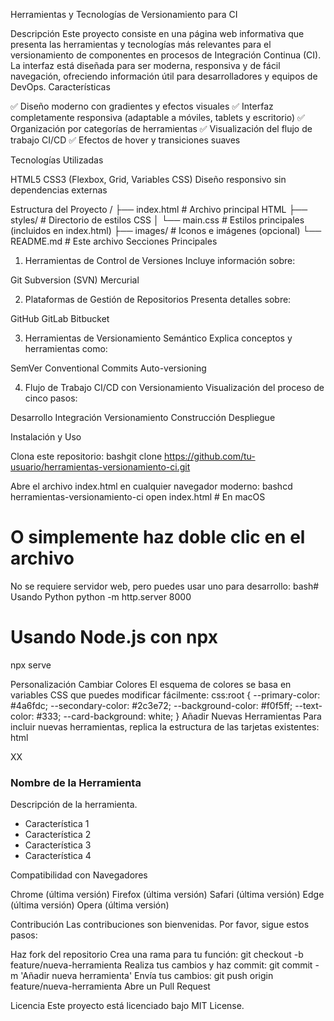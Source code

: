 Herramientas y Tecnologías de Versionamiento para CI


Descripción
Este proyecto consiste en una página web informativa que presenta las herramientas y tecnologías más relevantes para el versionamiento de componentes en procesos de Integración Continua (CI). La interfaz está diseñada para ser moderna, responsiva y de fácil navegación, ofreciendo información útil para desarrolladores y equipos de DevOps.
Características

✅ Diseño moderno con gradientes y efectos visuales
✅ Interfaz completamente responsiva (adaptable a móviles, tablets y escritorio)
✅ Organización por categorías de herramientas
✅ Visualización del flujo de trabajo CI/CD
✅ Efectos de hover y transiciones suaves

Tecnologías Utilizadas

HTML5
CSS3 (Flexbox, Grid, Variables CSS)
Diseño responsivo sin dependencias externas

Estructura del Proyecto
/
├── index.html          # Archivo principal HTML
├── styles/             # Directorio de estilos CSS
│   └── main.css        # Estilos principales (incluidos en index.html)
├── images/             # Iconos e imágenes (opcional)
└── README.md           # Este archivo
Secciones Principales
1. Herramientas de Control de Versiones
Incluye información sobre:

Git
Subversion (SVN)
Mercurial

2. Plataformas de Gestión de Repositorios
Presenta detalles sobre:

GitHub
GitLab
Bitbucket

3. Herramientas de Versionamiento Semántico
Explica conceptos y herramientas como:

SemVer
Conventional Commits
Auto-versioning

4. Flujo de Trabajo CI/CD con Versionamiento
Visualización del proceso de cinco pasos:

Desarrollo
Integración
Versionamiento
Construcción
Despliegue

Instalación y Uso

Clona este repositorio:
bashgit clone https://github.com/tu-usuario/herramientas-versionamiento-ci.git

Abre el archivo index.html en cualquier navegador moderno:
bashcd herramientas-versionamiento-ci
open index.html   # En macOS
# O simplemente haz doble clic en el archivo

No se requiere servidor web, pero puedes usar uno para desarrollo:
bash# Usando Python
python -m http.server 8000

# Usando Node.js con npx
npx serve


Personalización
Cambiar Colores
El esquema de colores se basa en variables CSS que puedes modificar fácilmente:
css:root {
  --primary-color: #4a6fdc;
  --secondary-color: #2c3e72;
  --background-color: #f0f5ff;
  --text-color: #333;
  --card-background: white;
}
Añadir Nuevas Herramientas
Para incluir nuevas herramientas, replica la estructura de las tarjetas existentes:
html<div class="tool-card">
    <div class="tool-header">
        <div class="tool-icon">XX</div>
        <h3 class="tool-name">Nombre de la Herramienta</h3>
    </div>
    <p class="tool-description">Descripción de la herramienta.</p>
    <ul class="features-list">
        <li>Característica 1</li>
        <li>Característica 2</li>
        <li>Característica 3</li>
        <li>Característica 4</li>
    </ul>
</div>
Compatibilidad con Navegadores

Chrome (última versión)
Firefox (última versión)
Safari (última versión)
Edge (última versión)
Opera (última versión)

Contribución
Las contribuciones son bienvenidas. Por favor, sigue estos pasos:

Haz fork del repositorio
Crea una rama para tu función: git checkout -b feature/nueva-herramienta
Realiza tus cambios y haz commit: git commit -m 'Añadir nueva herramienta'
Envía tus cambios: git push origin feature/nueva-herramienta
Abre un Pull Request

Licencia
Este proyecto está licenciado bajo MIT License.